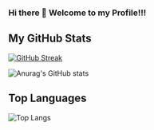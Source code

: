 ### Hi there 👋 Welcome to my Profile!!!

## My GitHub Stats
[![GitHub Streak](https://github-readme-streak-stats.herokuapp.com?user=rattamnoon&theme=midnight-purple&hide_border=true&mode=weekly)](https://git.io/streak-stats)

![Anurag's GitHub stats](https://github-readme-stats.vercel.app/api?username=rattamnoon&show_icons=true&theme=radical)

## Top Languages
  ![Top Langs](https://github-readme-stats.vercel.app/api/top-langs/?username=rattamnoon&layout=compact)

<!--
**pthongtaem/pthongtaem** is a ✨ _special_ ✨ repository because its `README.md` (this file) appears on your GitHub profile.

Here are some ideas to get you started:

- 🔭 I’m currently working on ...
- 🌱 I’m currently learning ...
- 👯 I’m looking to collaborate on ...
- 🤔 I’m looking for help with ...
- 💬 Ask me about ...
- 📫 How to reach me: ...
- 😄 Pronouns: ...
- ⚡ Fun fact: ...
-->
